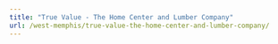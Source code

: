 ```yaml
---
title: "True Value - The Home Center and Lumber Company"
url: /west-memphis/true-value-the-home-center-and-lumber-company/
---
```

